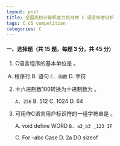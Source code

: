 ```yaml
---
layout: post
title: 全国高校计算机能力挑战赛 C 语言样卷分析
tags: C CS competition
categories: C
---
```


#### 一、选择题（共 15 题，每题 3 分，共 45 分）

1. C语言程序的基本单位是 <u></u>。

​		A.  程序行	 B. 语句	 `C. 函数`	 D. 字符

2. 十六进制数100转换为十进制数为 <u></u>。

   `A. 256`      B. 512      C. 1024      D. 64

3. 可用作C语言用户标识符的一组字符串是 <u></u>。

   A.  void define WORD      `B. a3_b3 _123 IF`

   C.  For –abc Case              D. 2a DO sizeof